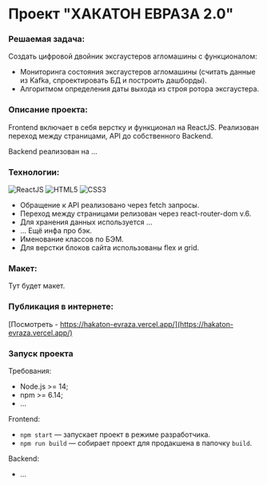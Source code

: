 # Проект "ХАКАТОН ЕВРАЗА 2.0"

### Решаемая задача:

Создать цифровой двойник эксгаустеров агломашины с функционалом:

- Мониторинга состояния эксгаустеров агломашины (считать данные из Kafka, спроектировать БД и построить дашборды).
- Алгоритмом определения даты выхода из строя ротора эксгаустера.

### Описание проекта:

Frontend включает в себя верстку и функционал на ReactJS. Реализован переход между страницами, API до собственного Backend.

Backend реализован на ...

### Технологии:

<img src="https://img.shields.io/badge/ReactJS-blue?logo=React&logoColor=white" alt="ReactJS" title="ReactJS"/> <img src="https://img.shields.io/badge/HTML5-blue?logo=html5&logoColor=white" alt="HTML5" title="HTML5"/> <img src="https://img.shields.io/badge/CSS3-blue?logo=CSS3&logoColor=white" alt="CSS3" title="CSS3"/>

- Обращение к API реализовано через fetch запросы.
- Переход между страницами релизован через react-router-dom v.6.
- Для хранения данных используется ...
- ... Ещё инфа про бэк.
- Именование классов по БЭМ.
- Для верстки блоков сайта использованы flex и grid.

### Макет:

Тут будет макет.

### Публикация в интернете:

[Посмотреть - https://hakaton-evraza.vercel.app/](https://hakaton-evraza.vercel.app/)

### Запуск проекта

Требования:

- Node.js >= 14;
- npm >= 6.14;
- ...

Frontend:

- `npm start` — запускает проект в режиме разработчика.
- `npm run build` — собирает проект для продакшена в папочку `build`.

Backend:

- ...
